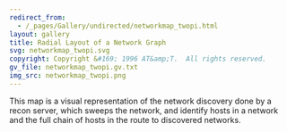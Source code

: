 ```yaml
---
redirect_from:
  - /_pages/Gallery/undirected/networkmap_twopi.html
layout: gallery
title: Radial Layout of a Network Graph
svg: networkmap_twopi.svg
copyright: Copyright &#169; 1996 AT&amp;T.  All rights reserved.
gv_file: networkmap_twopi.gv.txt
img_src: networkmap_twopi.png
---
```

This map is a visual representation of the network discovery done by
a recon server, which sweeps the network, and identify hosts in a network
and the full chain of hosts in the route to discovered networks.
